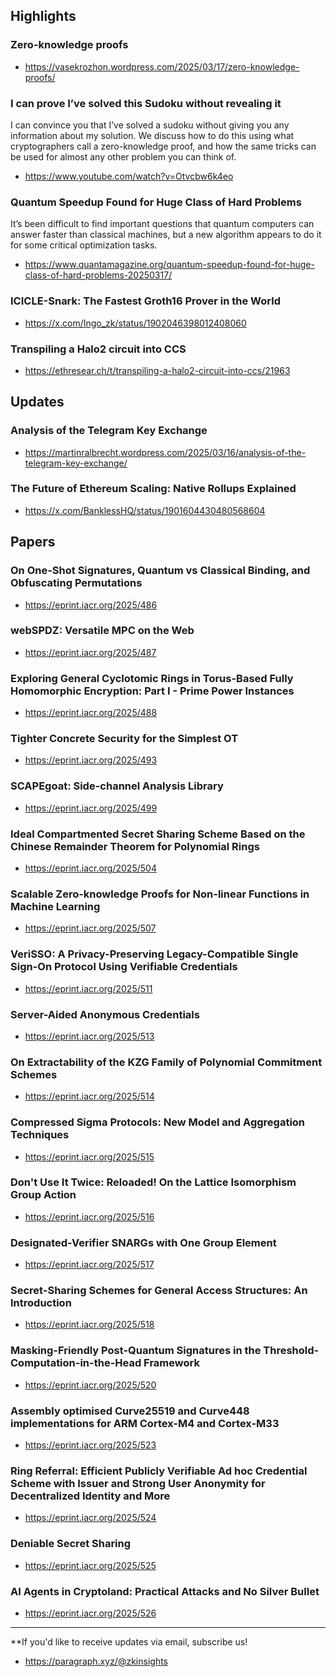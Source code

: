 ## Highlights
### Zero-knowledge proofs
- <https://vasekrozhon.wordpress.com/2025/03/17/zero-knowledge-proofs/>
### I can prove I’ve solved this Sudoku without revealing it
I can convince you that I’ve solved a sudoku without giving you any information about my solution. We discuss how to do this using what cryptographers call a zero-knowledge proof, and how the same tricks can be used for almost any other problem you can think of.
- <https://www.youtube.com/watch?v=Otvcbw6k4eo>
### Quantum Speedup Found for Huge Class of Hard Problems
It’s been difficult to find important questions that quantum computers can answer faster than classical machines, but a new algorithm appears to do it for some critical optimization tasks. 
- <https://www.quantamagazine.org/quantum-speedup-found-for-huge-class-of-hard-problems-20250317/>
### ICICLE-Snark: The Fastest Groth16 Prover in the World 
- <https://x.com/Ingo_zk/status/1902046398012408060>
### Transpiling a Halo2 circuit into CCS
- <https://ethresear.ch/t/transpiling-a-halo2-circuit-into-ccs/21963>

## Updates
### Analysis of the Telegram Key Exchange
- <https://martinralbrecht.wordpress.com/2025/03/16/analysis-of-the-telegram-key-exchange/>
###  The Future of Ethereum Scaling: Native Rollups Explained
- <https://x.com/BanklessHQ/status/1901604430480568604>


## Papers
### On One-Shot Signatures, Quantum vs Classical Binding, and Obfuscating Permutations
- <https://eprint.iacr.org/2025/486>

### webSPDZ: Versatile MPC on the Web
- <https://eprint.iacr.org/2025/487>

### Exploring General Cyclotomic Rings in Torus-Based Fully Homomorphic Encryption: Part I - Prime Power Instances
- <https://eprint.iacr.org/2025/488>

### Tighter Concrete Security for the Simplest OT
- <https://eprint.iacr.org/2025/493>

### SCAPEgoat: Side-channel Analysis Library
- <https://eprint.iacr.org/2025/499>

### Ideal Compartmented Secret Sharing Scheme Based on the Chinese Remainder Theorem for Polynomial Rings
- <https://eprint.iacr.org/2025/504>

### Scalable Zero-knowledge Proofs for Non-linear Functions in Machine Learning
- <https://eprint.iacr.org/2025/507>

### VeriSSO: A Privacy-Preserving Legacy-Compatible Single Sign-On Protocol Using Verifiable Credentials
- <https://eprint.iacr.org/2025/511>

### Server-Aided Anonymous Credentials
- <https://eprint.iacr.org/2025/513>

### On Extractability of the KZG Family of Polynomial Commitment Schemes
- <https://eprint.iacr.org/2025/514>

### Compressed Sigma Protocols: New Model and Aggregation Techniques
- <https://eprint.iacr.org/2025/515>

### Don't Use It Twice: Reloaded! On the Lattice Isomorphism Group Action
- <https://eprint.iacr.org/2025/516>

### Designated-Verifier SNARGs with One Group Element
- <https://eprint.iacr.org/2025/517>

### Secret-Sharing Schemes for General Access Structures: An Introduction
- <https://eprint.iacr.org/2025/518>

### Masking-Friendly Post-Quantum Signatures in the Threshold-Computation-in-the-Head Framework
- <https://eprint.iacr.org/2025/520>

### Assembly optimised Curve25519 and Curve448 implementations for ARM Cortex-M4 and Cortex-M33
- <https://eprint.iacr.org/2025/523>

### Ring Referral: Efficient Publicly Verifiable Ad hoc Credential Scheme with Issuer and Strong User Anonymity for Decentralized Identity and More
- <https://eprint.iacr.org/2025/524>

### Deniable Secret Sharing
- <https://eprint.iacr.org/2025/525>

### AI Agents in Cryptoland: Practical Attacks and No Silver Bullet
- <https://eprint.iacr.org/2025/526>

---
**If you'd like to receive updates via email, subscribe us!

- <https://paragraph.xyz/@zkinsights>
